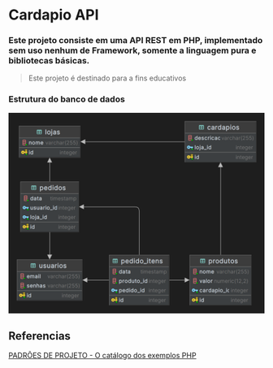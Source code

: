# Cardapio API

### Este projeto consiste em uma API REST em PHP, implementado sem uso nenhum de Framework, somente a linguagem pura e bibliotecas básicas.

> Este projeto é destinado para a fins educativos

### Estrutura do banco de dados
<img src="docs/cardapio.png" />

## Referencias
[PADRÕES DE PROJETO - O catálogo dos exemplos PHP](https://refactoring.guru/pt-br/design-patterns/php)